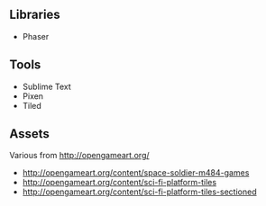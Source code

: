 ## Libraries

 - Phaser

## Tools

 - Sublime Text
 - Pixen
 - Tiled

## Assets

Various from http://opengameart.org/

 - http://opengameart.org/content/space-soldier-m484-games
 - http://opengameart.org/content/sci-fi-platform-tiles
 - http://opengameart.org/content/sci-fi-platform-tiles-sectioned
